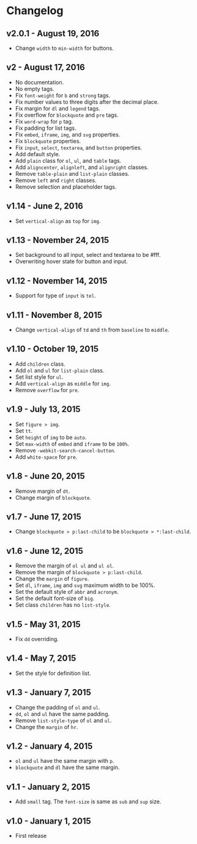 Changelog
=========

## v2.0.1 - August 19, 2016

* Change `width` to `min-width` for buttons.

## v2 - August 17, 2016

* No documentation.
* No empty tags.
* Fix `font-weight` for `b` and `strong` tags.
* Fix number values to three digits after the decimal place.
* Fix margin for `dl` and `legend` tags.
* Fix overflow for `blockquote` and `pre` tags.
* Fix `word-wrap` for `p` tag.
* Fix padding for list tags.
* Fix `embed`, `iframe`, `img`, and `svg` properties.
* Fix `blockquote` properties.
* Fix `input`, `select`, `textarea`, and `button` properties.
* Add default style.
* Add `plain` class for `ol`, `ul`, and `table` tags.
* Add `aligncenter`, `alignleft`, and `alignright` classes.
* Remove `table-plain` and `list-plain` classes.
* Remove `left` and `right` classes.
* Remove selection and placeholder tags.

## v1.14 - June 2, 2016

* Set `vertical-align` as `top` for `img`.

## v1.13 - November 24, 2015

* Set background to all input, select and textarea to be #fff.
* Overwriting hover state for button and input.

## v1.12 - November 14, 2015

* Support for type of `input` is `tel`.

## v1.11 - November 8, 2015

* Change `vertical-align` of `td` and `th` from `baseline` to `middle`.

## v1.10 - October 19, 2015

* Add `children` class.
* Add `ol` and `ul` for `list-plain` class.
* Set list style for `ul`.
* Add `vertical-align` as `middle` for `img`.
* Remove `overflow` for `pre`.

## v1.9 - July 13, 2015

* Set `figure > img`.
* Set `tt`.
* Set `height` of `img` to be `auto`.
* Set `max-width` of `embed` and `iframe` to be `100%`.
* Remove `-webkit-search-cancel-button`.
* Add `white-space` for `pre`.

## v1.8 - June 20, 2015

* Remove margin of `dt`.
* Change margin of `blockquote`.

## v1.7 - June 17, 2015

* Change `blockquote > p:last-child` to be `blockquote > *:last-child`.

## v1.6 - June 12, 2015

* Remove the margin of `ol ul` and `ul ol`.
* Remove the margin of `blockquote > p:last-child`.
* Change the `margin` of `figure`.
* Set `dl`, `iframe`, `img` and `svg` maximum width to be 100%.
* Set the default style of `abbr` and `acronym`.
* Set the default font-size of `big`.
* Set class `children` has no `list-style`.

## v1.5 - May 31, 2015

* Fix `dd` overriding.

## v1.4 - May 7, 2015

* Set the style for definition list.

## v1.3 - January 7, 2015

* Change the padding of `ol` and `ul`.
* `dd`, `ol` and `ul` have the same padding.
* Remove `list-style-type` of `ol` and `ul`.
* Change the `margin` of `hr`.

## v1.2 - January 4, 2015

* `ol` and `ul` have the same margin with `p`.
* `blockquote` and `dl` have the same margin.

## v1.1 - January 2, 2015

* Add `small` tag. The `font-size` is same as `sub` and `sup` size.

## v1.0 - January 1, 2015

* First release
